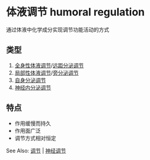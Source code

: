 # 体液调节 humoral regulation

通过体液中化学成分实现调节功能活动的方式

## 类型

1. [全身性体液调节](全身性体液调节.md)/[远距分泌调节](远距分泌调节.md)
2. [局部性体液调节](局部性体液调节.md)/[旁分泌调节](旁分泌调节.md)
3. [自身分泌调节](自身分泌调节.md)
4. [神经内分泌调节](神经内分泌调节.md)

## 特点

- 作用缓慢而持久
- 作用面广泛
- 调节方式相对恒定

See Also: [调节](调节.md) | [神经调节](神经调节.md)
